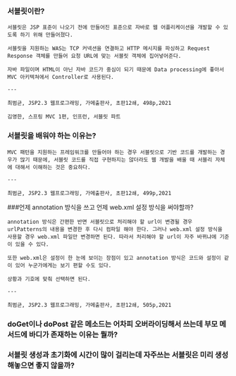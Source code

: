 ### 서블릿이란?
    
    서블릿은 JSP 표준이 나오기 전에 만들어진 표준으로 자바로 웹 어플리케이션을 개발할 수 있도록 하기 위해 만들어졌다. 
    
    서블릿을 지원하는 WAS는 TCP 커넥션을 연결하고 HTTP 메시지를 파싱하고 Request Response 객체를 만들어 요청 URL에 맞는 서블릿 객체에 집어넣어준다.
    
    자바 파일이며 HTML이 아닌 자바 코드가 중심이 되기 때문에 Data processing에 좋아서 MVC 아키텍쳐에서 Controller로 사용된다.
    
    ---
    
    최범균, JSP2.3 웹프로그래밍, 가메출판사, 초판12쇄, 498p,2021
    
    김영한, 스프링 MVC 1편, 인프런, 서블릿 파트
    
### 서블릿을 배워야 하는 이유는?
    
    MVC 패턴을 지원하는 프레임워크를 만들어야 하는 경우 서블릿으로 기반 코드를 개발하는 경우가 많기 때문에, 서블릿 코드를 직접 구현하지는 않더라도 웹 개발을 배울 때 서블리 자체에 대해서 이해하는 것은 중요하다.
    
    ---
    
    최범균, JSP2.3 웹프로그래밍, 가메출판사, 초판12쇄, 499p,2021
    
###언제 annotation 방식을 쓰고 언제 web.xml 설정 방식을 써야할까?
    
    annotation 방식은 간편한 반면 서블릿으로 처리해야 할 url이 변경될 경우 urlPatterns의 내용을 변경한 후 다시 컴파일 해야 한다. 그러나 web.xml 설정 방식을 사용할 경우 web.xml 파일만 변경하면 된다. 따라서 처리해야 할 url이 자주 바뀌냐에 기준이 있을 수 있다.
    
    또한 web.xml은 설정이 한 눈에 보이는 장점이 있고 annotation 방식은 코드와 설정이 같이 있어 누군가에게는 보기 편할 수도 있다.
    
    상황과 기호에 맞춰 선택하면 된다.
    
    ---
    
    최범균, JSP2.3 웹프로그래밍, 가메출판사, 초판12쇄, 505p,2021
    
### doGet이나 doPost 같은 메소드는 어차피 오버라이딩해서 쓰는데 부모 메서드에 바디가 존재하는 이유는 뭘까?
### 서블릿 생성과 초기화에 시간이 많이 걸리는데 자주쓰는 서블릿은 미리 생성 해놓으면 좋지 않을까?